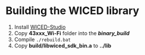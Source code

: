 # Building the WICED library

1. Install [WICED-Studio](https://softwaretools.infineon.com/tools/com.ifx.tb.tool.wicedstudio)
1. Copy **43xxx_Wi-Fi** folder into the ***binary_build***
1. Compile ```./rebuild.bat```
1. Copy **build/libwiced_sdk_bin.a** to **../lib**
